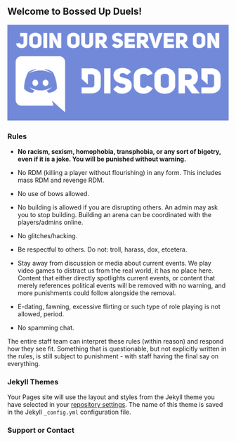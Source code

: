 ## Welcome to Bossed Up Duels!

![Join our Discord](join_discord.jpg "Discord")

### Rules

- **No racism, sexism, homophobia, transphobia, or any sort of bigotry, even if it is a joke. You will be punished without warning.**

- No RDM (killing a player without flourishing) in any form. This includes mass RDM and revenge RDM.

- No use of bows allowed.

- No building is allowed if you are disrupting others. An admin may ask you to stop building. Building an arena can be coordinated with the players/admins online.

- No glitches/hacking.

- Be respectful to others. Do not: troll, harass, dox, etcetera.

- Stay away from discussion or media about current events. We play video games to distract us from the real world, it has no place here. Content that either directly spotlights current events, or content that merely references political events will be removed with no warning, and more punishments could follow alongside the removal. 

- E-dating, fawning, excessive flirting or such type of role playing is not allowed, period. 

- No spamming chat.

The entire staff team can interpret these rules (within reason) and respond how they see fit. Something that is questionable, but not explicitly written in the rules, is still subject to punishment - with staff having the final say on everything.


### Jekyll Themes

Your Pages site will use the layout and styles from the Jekyll theme you have selected in your [repository settings](https://github.com/hackerdaddie/bossedup_motd/settings/pages). The name of this theme is saved in the Jekyll `_config.yml` configuration file.

### Support or Contact


